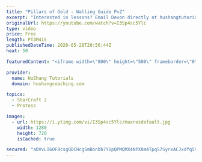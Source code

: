 ```yaml
---
title: "Pillars of Gold - Walling Guide PvZ"
excerpt: "Interested in lessons? Email Devon directly at hushangtutorials@outlook.com ------------------------------------------------------------------------------------------------------- Want to support HuShang Tutorials directly? Patreon is a website where you can contribute a monthly donation that will help"
originalUrl: https://youtube.com/watch?v=I3Sp4sc5Ylc
type: video
price: Free
length: PT3M41S
publishedDateTime: 2020-05-28T20:56:44Z
heat: 50

featuredContent: "<iframe width=\"800\" height=\"500\" frameborder=\"0\" src=\"https://www.youtube.com/embed/I3Sp4sc5Ylc\" allow=\"accelerometer; autoplay; encrypted-media; gyroscope; picture-in-picture\" allowfullscreen></iframe>"

provider:
  name: HuShang Tutorials
  domain: hushangcoaching.com

topics:
  - StarCraft 2
  - Protoss

images:
  - url: https://i.ytimg.com/vi/I3Sp4sc5Ylc/maxresdefault.jpg
    width: 1280
    height: 720
    isCached: true

secured: "aDVvLI6OF8csgQDCHcgSmBonbb7Y1pQPMQMX4NPX8m4TpqS7SyrxACJxdfq5VycfGuTnx/2C32qW2vxEa9ESpwznfhP82wBstqh5FcwBMokYjG6ov4yw7iyt46hSO5Q1cqiDBZ29VD10KogLEeUhMdhq3sHyWh+RMz/YkJkUz0p8mSKkceZrpqq8SG2FGrsODy8kmg2c+TxPlkNpWGpt6OTbmmaIr9zIj99Qa/mlN1UA+cN1WuPeSyFKlzAGM+shcdaZWBycSZL2ujcWx0GUF4O1P6Ac3Zhmkrp70Vzfq8iXBgKZC83T+5SckNjyUjY8+OHUh13TXO+Bh4g+ch4GzzREKVKY6qwEjedlroAy63YKj4C8UHlW31dU2Y/IeWNYxrnJjoJPnK4en0cC9N8Gxml9fd2pB69r4fpJgeU/tcE=;u3gckxjXp61uy5E0xDZjzA=="
---
```



